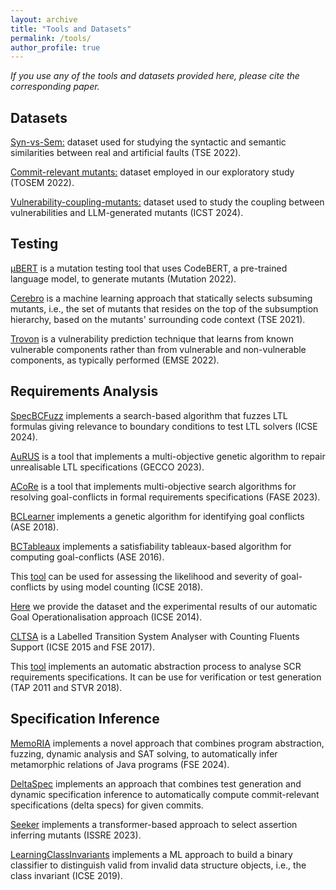 ```yaml
---
layout: archive
title: "Tools and Datasets"
permalink: /tools/
author_profile: true
---
```


*If you use any of the tools and datasets provided here, please cite the corresponding paper.*

## Datasets

[Syn-vs-Sem:](https://mutationtesting-user.github.io/bugs_vs_mutants/) dataset used for studying the syntactic and semantic similarities between real and artificial faults (TSE 2022).

[Commit-relevant mutants:](https://mutationtesting-user.github.io/evolve-mutation.github.io/) dataset employed in our exploratory study (TOSEM 2022).

[Vulnerability-coupling-mutants:](https://github.com/garghub/VulnerabilityCouplingMutants) dataset used to study the coupling between vulnerabilities and LLM-generated mutants (ICST 2024).

## Testing

[μBERT](https://github.com/rdegiovanni/mBERT) is a mutation testing tool that uses CodeBERT, a pre-trained language model, to generate mutants (Mutation 2022). 

[Cerebro](https://github.com/garghub/Cerebro) is a machine learning approach that statically selects subsuming mutants, i.e., the set of mutants that resides on the top of the subsumption hierarchy, based on the mutants' surrounding code context (TSE 2021). 

[Trovon](https://github.com/garghub/TROVON) is a vulnerability prediction technique that learns from known vulnerable components rather than from vulnerable and non-vulnerable components, as typically performed (EMSE 2022). 


## Requirements Analysis

[SpecBCFuzz](https://github.com/SpecBCFuzz/repo) implements a search-based algorithm that fuzzes LTL formulas giving relevance to boundary conditions to test LTL solvers (ICSE 2024). 

[AuRUS](https://sites.google.com/site/unrealrepair/) is a tool that implements a multi-objective genetic algorithm to repair unrealisable LTL specifications (GECCO 2023).

[ACoRe](https://sites.google.com/view/acore-2022) is a tool that implements multi-objective search algorithms for resolving goal-conflicts in formal requirements specifications (FASE 2023). 

[BCLearner](http://dc.exa.unrc.edu.ar/staff/rdegiovanni/ASE2018.html) implements a genetic algorithm for identifying goal conflicts (ASE 2018).

[BCTableaux](https://dc.exa.unrc.edu.ar/staff/rdegiovanni/ase2016.html) implements a satisfiability tableaux-based algorithm for computing goal-conflicts (ASE 2016). 

This [tool](http://dc.exa.unrc.edu.ar/staff/rdegiovanni/ICSE2018.html) can be used for assessing the likelihood and severity of goal-conflicts by using model counting (ICSE 2018).

[Here](https://dc.exa.unrc.edu.ar/staff/rdegiovanni/case-studies/ICSE2014.zip) we provide the dataset and the experimental results of our automatic Goal Operationalisation approach (ICSE 2014).

[CLTSA](http://dc.exa.unrc.edu.ar/tools/cltsa) is a Labelled Transition System Analyser with Counting Fluents Support (ICSE 2015 and FSE 2017).

This [tool](https://dc.exa.unrc.edu.ar/staff/rdegiovanni/case-studies/SCR_Analysis.zip) implements an automatic abstraction process to analyse SCR requirements specifications. It can be use for verification or test generation (TAP 2011 and STVR 2018).

## Specification Inference

[MemoRIA](https://zenodo.org/records/10683011) implements a novel approach that combines program abstraction, fuzzing, dynamic analysis and SAT solving, to automatically infer metamorphic relations of Java programs (FSE 2024).

[DeltaSpec](https://sites.google.com/view/delta-spec/) implements an approach that combines test generation and dynamic specification inference to automatically compute commit-relevant specifications (delta specs) for given commits. 

[Seeker](https://github.com/garghub/seeker) implements a transformer-based approach to select assertion inferring mutants (ISSRE 2023).

[LearningClassInvariants](https://sites.google.com/site/learninginvariants) implements a ML approach to build a binary classifier to distinguish valid from invalid data structure objects, i.e., the class invariant (ICSE 2019).

